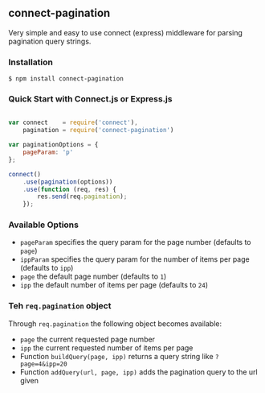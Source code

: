 ## connect-pagination

Very simple and easy to use connect (express) middleware for parsing pagination query strings.

### Installation

    $ npm install connect-pagination

### Quick Start with Connect.js or Express.js

```js

var connect    = require('connect'),
    pagination = require('connect-pagination')

var paginationOptions = {
    pageParam: 'p'
};

connect()
    .use(pagination(options))
    .use(function (req, res) {
        res.send(req.pagination);
    });
```

### Available Options

* `pageParam` specifies the query param for the page number (defaults to `page`)
* `ippParam` specifies the query param for the number of items per page (defaults to `ipp`)
* `page` the default page number (defaults to `1`)
* `ipp` the default number of items per page (defaults to `24`)

### Teh `req.pagination` object

Through `req.pagination` the following object becomes available:

* `page` the current requested page number
* `ipp` the current requested number of items per page
* Function `buildQuery(page, ipp)` returns a query string like `?page=4&ipp=20`
* Function `addQuery(url, page, ipp)` adds the pagination query to the url given
